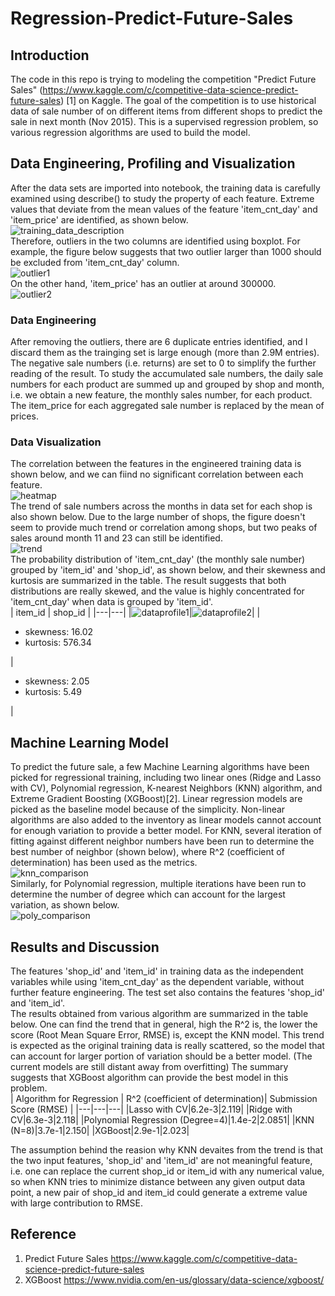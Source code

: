 # Regression-Predict-Future-Sales
## Introduction ##
The code in this repo is trying to modeling the competition "Predict Future Sales" (https://www.kaggle.com/c/competitive-data-science-predict-future-sales) [1] on Kaggle. The goal of the competition is to use historical data of sale number of on different items from different shops to predict the sale in next month (Nov 2015). This is a supervised regression problem, so various regression algorithms are used to build the model.

## Data Engineering, Profiling and Visualization

After the data sets are imported into notebook, the training data is carefully examined using describe() to study the property of each feature. Extreme values that deviate from the mean values of the feature 'item_cnt_day' and 'item_price' are identified, as shown below.   
![training_data_description](https://user-images.githubusercontent.com/30448897/147524778-1f255c43-e855-4407-a188-a1b6618e2c30.png)   
Therefore, outliers in the two columns are identified using boxplot. For example, the figure below suggests that two outlier larger than 1000 should be excluded from 'item_cnt_day' column.   
![outlier1](https://user-images.githubusercontent.com/30448897/147524974-954109b6-ea22-4eee-abae-f55e4eb5cdfd.png)   
On the other hand, 'item_price' has an outlier at around 300000.   
![outlier2](https://user-images.githubusercontent.com/30448897/147525109-949d8464-e29f-4acf-a55b-68fa62103509.png)   
### Data Engineering ###
After removing the outliers, there are 6 duplicate entries identified, and I discard them as the trainging set is large enough (more than 2.9M entries). The negative sale numbers (i.e. returns) are set to 0 to simplify the further reading of the result.
To study the accumulated sale numbers, the daily sale numbers for each product are summed up and grouped by shop and month, i.e. we obtain a new feature, the monthly sales number, for each product. The item_price for each aggregated sale number is replaced by the mean of prices.
### Data Visualization ###
The correlation between the features in the engineered training data is shown below, and we can fiind no significant correlation between each feature.   
![heatmap](https://user-images.githubusercontent.com/30448897/147605169-64ebda1b-7b69-48d4-ba70-2bd1eabcc08c.png)   
The trend of sale numbers across the months in data set for each shop is also shown below. Due to the large number of shops, the figure doesn't seem to provide much trend or correlation among shops, but two peaks of sales around month 11 and 23 can still be identified.     
![trend](https://user-images.githubusercontent.com/30448897/147621197-3eaacc27-f537-411a-8fc1-27b386745743.png)   
The probability distribution of 'item_cnt_day' (the monthly sale number) grouped by 'item_id' and 'shop_id', as shown below, and their skewness and kurtosis are summarized in the table. The result suggests that both distributions are really skewed, and the value is highly concentrated for 'item_cnt_day' when data is grouped by 'item_id'.   
| item_id | shop_id |
|---|---|
|![dataprofile1](https://user-images.githubusercontent.com/30448897/147623015-b4930e32-9741-433a-9991-d9035c2e4577.png)|![dataprofile2](https://user-images.githubusercontent.com/30448897/147623025-c7be18f8-f5e1-4e50-ab78-820ce56bc044.png)|
|<ul><li>skewness: 16.02</li><li>kurtosis: 576.34</li></ul>|<ul><li>skewness: 2.05</li><li>kurtosis: 5.49</li></ul>|

## Machine Learning Model
To predict the future sale, a few Machine Learning algorithms have been picked for regressional training, including two linear ones (Ridge and Lasso with CV), Polynomial regression, K-nearest Neighbors (KNN) algorithm, and Extreme Gradient Boosting (XGBoost)[2]. Linear regression models are picked as the baseline model because of the simplicity. Non-linear algorithms are also added to the inventory as linear models cannot account for enough variation to provide a better model.
For KNN, several iteration of fitting against different neighbor numbers have been run to determine the best number of neighbor (shown below), where R^2 (coefficient of determination) has been used as the metrics.   
![knn_comparison](https://user-images.githubusercontent.com/30448897/147640005-798b1bce-d0b6-4493-9a55-b338044d070f.png)   
Similarly, for Polynomial regression, multiple iterations have been run to determine the number of degree which can account for the largest variation, as shown below.    
![poly_comparison](https://user-images.githubusercontent.com/30448897/147640078-b70a91c5-e522-4c12-beda-3fdd28d630ce.png)   

## Results and Discussion ##
The features 'shop_id' and 'item_id' in training data as the independent variables while using 'item_cnt_day' as the dependent variable, without further feature engineering. The test set also contains the features 'shop_id' and 'item_id'.   
The results obtained from various algorithm are summarized in the table below. One can find the trend that in general, high the R^2 is, the lower the score (Root Mean Square Error, RMSE) is, except the KNN model. This trend is expected as the original training data is really scattered, so the model that can account for larger portion of variation should be a better model. (The current models are still distant away from overfitting) The summary suggests that XGBoost algorithm can provide the best model in this problem.      
| Algorithm for Regression | R^2 (coefficient of determination)| Submission Score (RMSE) |
|---|---|---|
|Lasso with CV|6.2e-3|2.119|
|Ridge with CV|6.3e-3|2.118|
|Polynomial Regression (Degree=4)|1.4e-2|2.0851|
|KNN (N=8)|3.7e-1|2.150|
|XGBoost|2.9e-1|2.023|

The assumption behind the reasion why KNN devaites from the trend is that the two input features, 'shop_id' and 'item_id' are not meaningful feature, i.e. one can replace the current shop_id or item_id with any numerical value, so when KNN tries to minimize distance between any given output data point, a new pair of shop_id and item_id could generate a extreme value with large contribution to RMSE.

## Reference ##
1. Predict Future Sales https://www.kaggle.com/c/competitive-data-science-predict-future-sales 
2. XGBoost https://www.nvidia.com/en-us/glossary/data-science/xgboost/
